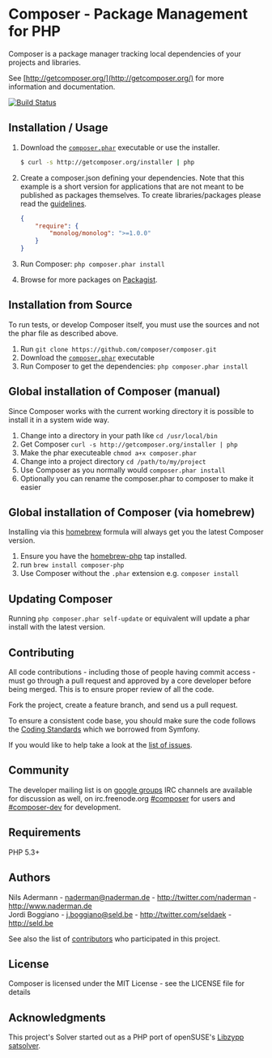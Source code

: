 Composer - Package Management for PHP
=====================================

Composer is a package manager tracking local dependencies of your projects and libraries.

See [http://getcomposer.org/](http://getcomposer.org/) for more information and documentation.

[![Build Status](https://secure.travis-ci.org/composer/composer.png)](http://travis-ci.org/composer/composer)

Installation / Usage
--------------------

1. Download the [`composer.phar`](http://getcomposer.org/composer.phar) executable or use the installer.

    ``` sh
    $ curl -s http://getcomposer.org/installer | php
    ```


2. Create a composer.json defining your dependencies. Note that this example is
a short version for applications that are not meant to be published as packages
themselves. To create libraries/packages please read the [guidelines](http://packagist.org/about).

    ``` json
    {
        "require": {
            "monolog/monolog": ">=1.0.0"
        }
    }
    ```

3. Run Composer: `php composer.phar install`
4. Browse for more packages on [Packagist](http://packagist.org).

Installation from Source
------------------------

To run tests, or develop Composer itself, you must use the sources and not the phar
file as described above.

1. Run `git clone https://github.com/composer/composer.git`
2. Download the [`composer.phar`](http://getcomposer.org/composer.phar) executable
3. Run Composer to get the dependencies: `php composer.phar install`

Global installation of Composer (manual)
----------------------------------------

Since Composer works with the current working directory it is possible to install it
in a system wide way.

1. Change into a directory in your path like `cd /usr/local/bin`
2. Get Composer `curl -s http://getcomposer.org/installer | php`
3. Make the phar executeable `chmod a+x composer.phar`
4. Change into a project directory `cd /path/to/my/project`
5. Use Composer as you normally would `composer.phar install`
6. Optionally you can rename the composer.phar to composer to make it easier

Global installation of Composer (via homebrew)
----------------------------------------------

Installing via this [homebrew](http://mxcl.github.com/homebrew/) formula will always get you the latest Composer version.

1. Ensure you have the [homebrew-php](https://github.com/josegonzalez/homebrew-php) tap installed.
2. run `brew install composer-php`
3. Use Composer without the `.phar` extension e.g. `composer install`

Updating Composer
-----------------

Running `php composer.phar self-update` or equivalent will update a phar
install with the latest version.

Contributing
------------

All code contributions - including those of people having commit access -
must go through a pull request and approved by a core developer before being
merged. This is to ensure proper review of all the code.

Fork the project, create a feature branch, and send us a pull request.

To ensure a consistent code base, you should make sure the code follows
the [Coding Standards](http://symfony.com/doc/2.0/contributing/code/standards.html)
which we borrowed from Symfony.

If you would like to help take a look at the [list of issues](http://github.com/composer/composer/issues).

Community
---------

The developer mailing list is on [google groups](http://groups.google.com/group/composer-dev)
IRC channels are available for discussion as well, on irc.freenode.org [#composer](irc://irc.freenode.org/composer)
for users and [#composer-dev](irc://irc.freenode.org/composer-dev) for development.

Requirements
------------

PHP 5.3+

Authors
-------

Nils Adermann - <naderman@naderman.de> - <http://twitter.com/naderman> - <http://www.naderman.de><br />
Jordi Boggiano - <j.boggiano@seld.be> - <http://twitter.com/seldaek> - <http://seld.be><br />

See also the list of [contributors](https://github.com/composer/composer/contributors) who participated in this project.

License
-------

Composer is licensed under the MIT License - see the LICENSE file for details

Acknowledgments
---------------

This project's Solver started out as a PHP port of openSUSE's [Libzypp satsolver](http://en.opensuse.org/openSUSE:Libzypp_satsolver).
